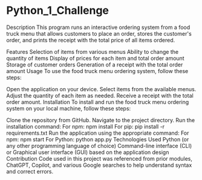 # Python_1_Challenge

Description
This program runs an interactive ordering system from a food truck menu that allows customers to place an order, stores the customer's order, and prints the receipt with the total price of all items ordered.

Features
Selection of items from various menus
Ability to change the quantity of items
Display of prices for each item and total order amount
Storage of customer orders
Generation of a receipt with the total order amount
Usage
To use the food truck menu ordering system, follow these steps:

Open the application on your device.
Select items from the available menus.
Adjust the quantity of each item as needed.
Receive a receipt with the total order amount.
Installation
To install and run the food truck menu ordering system on your local machine, follow these steps:

Clone the repository from GitHub.
Navigate to the project directory.
Run the installation command:
For npm: npm install
For pip: pip install -r requirements.txt
Run the application using the appropriate command:
For npm: npm start
For Python: python app.py
Technologies Used
Python (or any other programming language of choice)
Command-line interface (CLI) or Graphical user interface (GUI) based on the application design
Contribution
Code used in this project was referenced from prior modules, ChatGPT, Copilot, and various Google searches to help understand syntax and correct errors.

